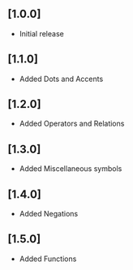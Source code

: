 ## [1.0.0]

- Initial release

## [1.1.0]

- Added Dots and Accents

## [1.2.0]

- Added Operators and Relations

## [1.3.0]

- Added Miscellaneous symbols

## [1.4.0]

- Added Negations

## [1.5.0]

- Added Functions
